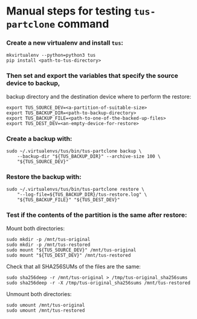 Manual steps for testing `tus-partclone` command
================================================

### Create a new virtualenv and install `tus`:

```
mkvirtualenv --python=python3 tus
pip install <path-to-tus-directory>
```

### Then set and export the variables that specify the source device to backup,
backup directory and the destination device where to perform the restore:

```
export TUS_SOURCE_DEV=<a-partition-of-suitable-size>
export TUS_BACKUP_DIR=<path-to-backup-directory>
export TUS_BACKUP_FILE=<path-to-one-of-the-backed-up-files>
export TUS_DEST_DEV=<an-empty-device-for-restore>
```

### Create a backup with:

```
sudo ~/.virtualenvs/tus/bin/tus-partclone backup \
    --backup-dir "${TUS_BACKUP_DIR}" --archive-size 100 \
    "${TUS_SOURCE_DEV}"
```

### Restore the backup with:

```
sudo ~/.virtualenvs/tus/bin/tus-partclone restore \
    "--log-file=${TUS_BACKUP_DIR}/tus-restore.log" \
    "${TUS_BACKUP_FILE}" "${TUS_DEST_DEV}"
```

### Test if the contents of the partition is the same after restore:

Mount both directories:

```
sudo mkdir -p /mnt/tus-original
sudo mkdir -p /mnt/tus-restored
sudo mount "${TUS_SOURCE_DEV}" /mnt/tus-original
sudo mount "${TUS_DEST_DEV}" /mnt/tus-restored
```

Check that all SHA256SUMs of the files are the same:

```
sudo sha256deep -r /mnt/tus-original > /tmp/tus-original_sha256sums
sudo sha256deep -r -X /tmp/tus-original_sha256sums /mnt/tus-restored
```

Unmount both directories:
```
sudo umount /mnt/tus-original
sudo umount /mnt/tus-restored
```

